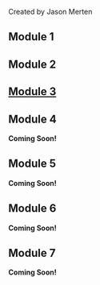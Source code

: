 Created by Jason Merten

## Module 1

## Module 2

## [Module 3](/M3/index.md)


## Module 4
**Coming Soon!**

## Module 5
**Coming Soon!**

## Module 6
**Coming Soon!**

## Module 7
**Coming Soon!**
